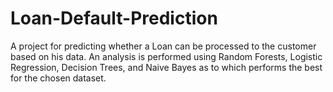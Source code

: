# Loan-Default-Prediction
 A project for predicting whether a Loan can be processed to the customer based on his data. An analysis is performed using Random Forests, Logistic Regression, Decision Trees, and Naive Bayes as to which performs the best for the chosen dataset. 
